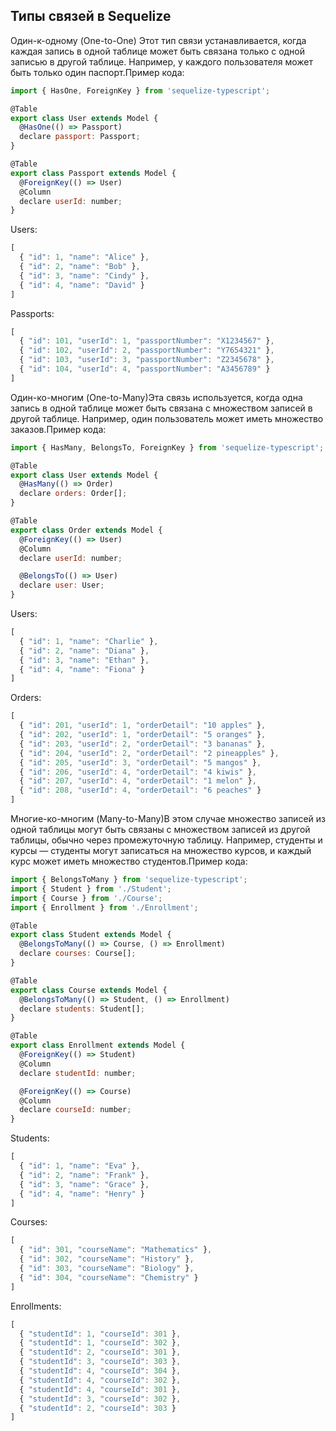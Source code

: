 
Типы связей в Sequelize
---

Один-к-одному (One-to-One) Этот тип связи устанавливается, когда каждая запись в одной таблице может быть связана только с одной записью в другой таблице. Например, у каждого пользователя может быть только один паспорт.Пример кода:

```javascript
import { HasOne, ForeignKey } from 'sequelize-typescript';

@Table
export class User extends Model {
  @HasOne(() => Passport)
  declare passport: Passport;
}

@Table
export class Passport extends Model {
  @ForeignKey(() => User)
  @Column
  declare userId: number;
}
```
Users:
```javascript
[
  { "id": 1, "name": "Alice" },
  { "id": 2, "name": "Bob" },
  { "id": 3, "name": "Cindy" },
  { "id": 4, "name": "David" }
]
```
Passports:
```javascript
[
  { "id": 101, "userId": 1, "passportNumber": "X1234567" },
  { "id": 102, "userId": 2, "passportNumber": "Y7654321" },
  { "id": 103, "userId": 3, "passportNumber": "Z2345678" },
  { "id": 104, "userId": 4, "passportNumber": "A3456789" }
]
```


Один-ко-многим (One-to-Many)Эта связь используется, когда одна запись в одной таблице может быть связана с множеством записей в другой таблице. Например, один пользователь может иметь множество заказов.Пример кода:

```javascript
import { HasMany, BelongsTo, ForeignKey } from 'sequelize-typescript';

@Table
export class User extends Model {
  @HasMany(() => Order)
  declare orders: Order[];
}

@Table
export class Order extends Model {
  @ForeignKey(() => User)
  @Column
  declare userId: number;

  @BelongsTo(() => User)
  declare user: User;
}
```

Users:
```javascript
[
  { "id": 1, "name": "Charlie" },
  { "id": 2, "name": "Diana" },
  { "id": 3, "name": "Ethan" },
  { "id": 4, "name": "Fiona" }
]
```
Orders:
```javascript
[
  { "id": 201, "userId": 1, "orderDetail": "10 apples" },
  { "id": 202, "userId": 1, "orderDetail": "5 oranges" },
  { "id": 203, "userId": 2, "orderDetail": "3 bananas" },
  { "id": 204, "userId": 2, "orderDetail": "2 pineapples" },
  { "id": 205, "userId": 3, "orderDetail": "5 mangos" },
  { "id": 206, "userId": 4, "orderDetail": "4 kiwis" },
  { "id": 207, "userId": 4, "orderDetail": "1 melon" },
  { "id": 208, "userId": 4, "orderDetail": "6 peaches" }
]
```


Многие-ко-многим (Many-to-Many)В этом случае множество записей из одной таблицы могут быть связаны с множеством записей из другой таблицы, обычно через промежуточную таблицу. Например, студенты и курсы — студенты могут записаться на множество курсов, и каждый курс может иметь множество студентов.Пример кода:

```javascript
import { BelongsToMany } from 'sequelize-typescript';
import { Student } from './Student';
import { Course } from './Course';
import { Enrollment } from './Enrollment';

@Table
export class Student extends Model {
  @BelongsToMany(() => Course, () => Enrollment)
  declare courses: Course[];
}

@Table
export class Course extends Model {
  @BelongsToMany(() => Student, () => Enrollment)
  declare students: Student[];
}

@Table
export class Enrollment extends Model {
  @ForeignKey(() => Student)
  @Column
  declare studentId: number;

  @ForeignKey(() => Course)
  @Column
  declare courseId: number;
}
```


Students:
```javascript
[
  { "id": 1, "name": "Eva" },
  { "id": 2, "name": "Frank" },
  { "id": 3, "name": "Grace" },
  { "id": 4, "name": "Henry" }
]
```
Courses:
```javascript
[
  { "id": 301, "courseName": "Mathematics" },
  { "id": 302, "courseName": "History" },
  { "id": 303, "courseName": "Biology" },
  { "id": 304, "courseName": "Chemistry" }
]
```
Enrollments:
```javascript
[
  { "studentId": 1, "courseId": 301 },
  { "studentId": 1, "courseId": 302 },
  { "studentId": 2, "courseId": 301 },
  { "studentId": 3, "courseId": 303 },
  { "studentId": 4, "courseId": 304 },
  { "studentId": 4, "courseId": 302 },
  { "studentId": 4, "courseId": 301 },
  { "studentId": 3, "courseId": 302 },
  { "studentId": 2, "courseId": 303 }
]
```



